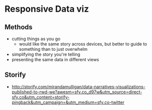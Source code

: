 # Responsive Data viz

## Methods
- cutting things as you go
	- would like the same story across devices, but better to guide to something than to just overwhelm
- simplifying the story you're telling
- presenting the same data in different views

## Storify
- http://storify.com/mirandamulligan/data-narratives-visualizations-published-to-rwd-we?awesm=sfy.co_d97w&utm_source=direct-sfy.co&utm_content=storify-pingback&utm_campaign=&utm_medium=sfy.co-twitter


##